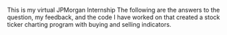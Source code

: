 This is my virtual JPMorgan Internship
The following are the answers to the question, my feedback, and the code I have worked on that created a stock ticker charting program with buying and selling indicators.
